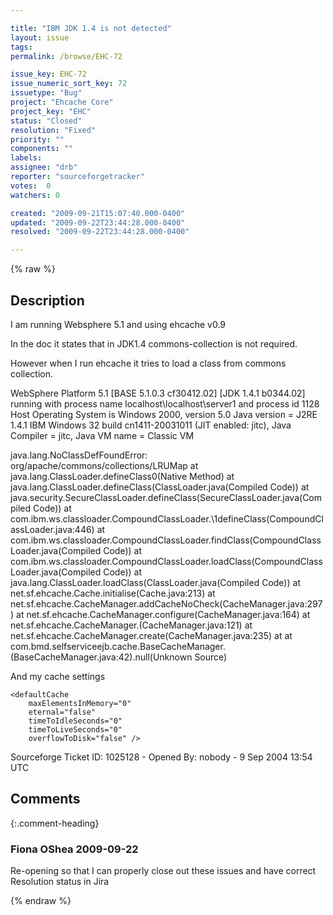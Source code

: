 ```yaml
---

title: "IBM JDK 1.4 is not detected"
layout: issue
tags: 
permalink: /browse/EHC-72

issue_key: EHC-72
issue_numeric_sort_key: 72
issuetype: "Bug"
project: "Ehcache Core"
project_key: "EHC"
status: "Closed"
resolution: "Fixed"
priority: ""
components: ""
labels: 
assignee: "drb"
reporter: "sourceforgetracker"
votes:  0
watchers: 0

created: "2009-09-21T15:07:40.000-0400"
updated: "2009-09-22T23:44:28.000-0400"
resolved: "2009-09-22T23:44:28.000-0400"

---
```




{% raw %}



## Description

<div markdown="1" class="description">

I am running Websphere 5.1 and using ehcache v0.9

In the doc it states that in JDK1.4 commons-collection
is not required.

However when I run ehcache it tries to load a class
from commons collection.



WebSphere Platform 5.1 [BASE 5.1.0.3 cf30412.02] [JDK
1.4.1 b0344.02]  running with process name
localhost\localhost\server1 and process id 1128
Host Operating System is Windows 2000, version 5.0
Java version = J2RE 1.4.1 IBM Windows 32 build
cn1411-20031011 (JIT enabled: jitc), Java Compiler =
jitc, Java VM name = Classic VM



java.lang.NoClassDefFoundError:
org/apache/commons/collections/LRUMap
 at java.lang.ClassLoader.defineClass0(Native Method)
 at
java.lang.ClassLoader.defineClass(ClassLoader.java(Compiled
Code))
 at
java.security.SecureClassLoader.defineClass(SecureClassLoader.java(Compiled
Code))
 at
com.ibm.ws.classloader.CompoundClassLoader.\1defineClass(CompoundClassLoader.java:446)
 at
com.ibm.ws.classloader.CompoundClassLoader.findClass(CompoundClassLoader.java(Compiled
Code))
 at
com.ibm.ws.classloader.CompoundClassLoader.loadClass(CompoundClassLoader.java(Compiled
Code))
 at
java.lang.ClassLoader.loadClass(ClassLoader.java(Compiled
Code))
 at net.sf.ehcache.Cache.initialise(Cache.java:213)
 at
net.sf.ehcache.CacheManager.addCacheNoCheck(CacheManager.java:297)
 at
net.sf.ehcache.CacheManager.configure(CacheManager.java:164)
 at
net.sf.ehcache.CacheManager.<init>(CacheManager.java:121)
 at
net.sf.ehcache.CacheManager.create(CacheManager.java:235)
 at  at
com.bmd.selfserviceejb.cache.BaseCacheManager.<clinit>(BaseCacheManager.java:42).null(Unknown
Source)
 


And my cache settings

    <defaultCache
        maxElementsInMemory="0"
        eternal="false"
        timeToIdleSeconds="0"
        timeToLiveSeconds="0"
        overflowToDisk="false" />

 <cache name="dao" 
     maxElementsInMemory="1000" 
     eternal="false" 
     timeToIdleSeconds="300" 
     timeToLiveSeconds="600" 
     overflowToDisk="false" />

Sourceforge Ticket ID: 1025128 - Opened By: nobody - 9 Sep 2004 13:54 UTC

</div>

## Comments


{:.comment-heading}
### **Fiona OShea** <span class="date">2009-09-22</span>

<div markdown="1" class="comment">

Re-opening so that I can properly close out these issues and have correct Resolution status in Jira

</div>



{% endraw %}
